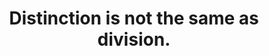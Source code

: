 ---
title: Distinction is not the same as division. 
tags: TMWT daoism nondual
nondualpractice: true
---